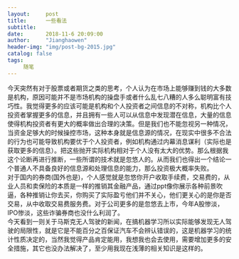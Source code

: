 ```yaml
---
layout:     post
title:      一些看法
subtitle:   
date:       2018-11-6 20:09:00
author:     "Jianghaowen"
header-img: "img/post-bg-2015.jpg"
catalog: false
tags:
     随笔
---
```

今天突然有对于股票或者期货之类的思考，个人认为在市场上能够赚到钱的大多数是机构，原因可能并不是市场机构的操盘手或者什么乱七八糟的人多么聪明富有技巧性。我觉得更多的应该可能是机构和个人投资者之间信息的不对称，机构比个人投资者掌握更多的信息，并且拥有一些人可以从信息中发现潜在信息，大量的信息使得机构投资者有更大的概率做出合理的决策。但是我们也不能忽视另一种情况，当资金足够大的时候操控市场，这种本身就是信息源的情况，在现实中很多不合法的行为也可能导致机构要优于个人投资者，例如机构通过内幕消息谋利（实际也是获取更多的信息）。把这些抛开实际机构相对于个人没有太大的优势。那么根据我这个论断再进行推断，一些所谓的技术就是忽悠人的。从而我们也得出一个结论一个普通人不具备良好的信息源和处理信息的能力，那么投资极大概率失败。                   
对于国内的券商(国外也是)，个人感觉就是忽悠你开户收取手续费，交易费的，从业人员和卖保险的本质是一样的推销其金融产品，通过ppt像你展示各种前景吹逼，各种推销让你去买，你购买了实际盈亏他们并不关心，他们更关心的是你是否交易，从中收取交易费服务费。对于公司更多的是忽悠去上市，今年A股惨淡，IPO惨淡，这些诈骗券商也没什么利润了。                              
今天看到一则关于马斯克无人驾驶的新闻，在搞机器学习所以实际能够发现无人驾驶的局限性，就是它是不能百分之百保证汽车不会辨认错误的，这是机器学习的统计性质决定的，当然我觉得产品肯定能用，我想我也会去使用，需要增加更多的安全措施，其它也没办法解决了，至少用我现在浅薄的相关知识是这样的。
